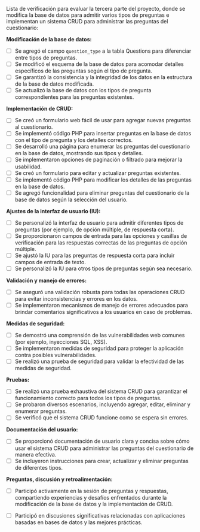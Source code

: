 Lista de verificación  para evaluar la tercera parte del proyecto, donde se modifica la base de datos para admitir varios tipos de preguntas e implementan un sistema CRUD para administrar las preguntas del cuestionario:

**Modificación de la base de datos:**

- [ ] Se agregó el campo `question_type` a la tabla Questions para diferenciar entre tipos de preguntas.
- [ ] Se modificó el esquema de la base de datos para acomodar detalles específicos de las preguntas según el tipo de pregunta.
- [ ] Se garantizó la consistencia y la integridad de los datos en la estructura de la base de datos modificada.
- [ ] Se actualizó la base de datos con los tipos de pregunta correspondientes para las preguntas existentes.

**Implementación de CRUD:**

- [ ] Se creó un formulario web fácil de usar para agregar nuevas preguntas al cuestionario.
- [ ] Se implementó código PHP para insertar preguntas en la base de datos con el tipo de pregunta y los detalles correctos.
- [ ] Se desarrolló una página para enumerar las preguntas del cuestionario en la base de datos, mostrando sus tipos y detalles.
- [ ] Se implementaron opciones de paginación o filtrado para mejorar la usabilidad.
- [ ] Se creó un formulario para editar y actualizar preguntas existentes.
- [ ] Se implementó código PHP para modificar los detalles de las preguntas en la base de datos.
- [ ] Se agregó funcionalidad para eliminar preguntas del cuestionario de la base de datos según la selección del usuario.

**Ajustes de la interfaz de usuario (IU):**

- [ ] Se personalizó la interfaz de usuario para admitir diferentes tipos de preguntas (por ejemplo, de opción múltiple, de respuesta corta).
- [ ] Se proporcionaron campos de entrada para las opciones y casillas de verificación para las respuestas correctas de las preguntas de opción múltiple.
- [ ] Se ajustó la IU para las preguntas de respuesta corta para incluir campos de entrada de texto.
- [ ] Se personalizó la IU para otros tipos de preguntas según sea necesario.

**Validación y manejo de errores:**

- [ ] Se aseguró una validación robusta para todas las operaciones CRUD para evitar inconsistencias y errores en los datos.
- [ ] Se implementaron mecanismos de manejo de errores adecuados para brindar comentarios significativos a los usuarios en caso de problemas.

**Medidas de seguridad:**

- [ ] Se demostró una comprensión de las vulnerabilidades web comunes (por ejemplo, inyecciones SQL, XSS).
- [ ] Se implementaron medidas de seguridad para proteger la aplicación contra posibles vulnerabilidades.
- [ ] Se realizó una prueba de seguridad para validar la efectividad de las medidas de seguridad.

**Pruebas:**

- [ ] Se realizó una prueba exhaustiva del sistema CRUD para garantizar el funcionamiento correcto para todos los tipos de preguntas.
- [ ] Se probaron diversos escenarios, incluyendo agregar, editar, eliminar y enumerar preguntas.
- [ ] Se verificó que el sistema CRUD funcione como se espera sin errores.

**Documentación del usuario:**

- [ ] Se proporcionó documentación de usuario clara y concisa sobre cómo usar el sistema CRUD para administrar las preguntas del cuestionario de manera efectiva.
- [ ] Se incluyeron instrucciones para crear, actualizar y eliminar preguntas de diferentes tipos.

**Preguntas, discusión y retroalimentación:**

- [ ] Participó activamente en la sesión de preguntas y respuestas, compartiendo experiencias y desafíos enfrentados durante la modificación de la base de datos y la implementación de CRUD.
- [ ] Participó en discusiones significativas relacionadas con aplicaciones basadas en bases de datos y las mejores prácticas.


